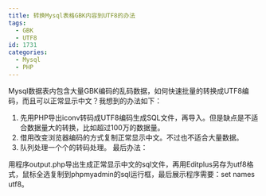 ```yaml
---
title: 转换Mysql表格GBK内容到UTF8的办法
tags:
  - GBK
  - UTF8
id: 1731
categories:
  - Mysql
  - PHP
---
```


Mysql数据表内包含大量GBK编码的乱码数据，如何快速批量的转换成UTF8编码，而且可以正常显示中文？我想到的办法如下：

1.  先用PHP导出iconv转码成UTF8编码生成SQL文件，再导入。但是缺点是不适合数据量大的转换，比如超过100万的数据量。
2.  借用改变浏览器编码的方式复制正常显示中文。不过也不适合大量数据。
3.  队列处理一个个的转码处理。
最后办法：

用程序output.php导出生成正常显示中文的sql文件，再用Editplus另存为utf8格式，鼠标全选复制到phpmyadmin的sql运行框，最后展示程序需要：set names utf8。